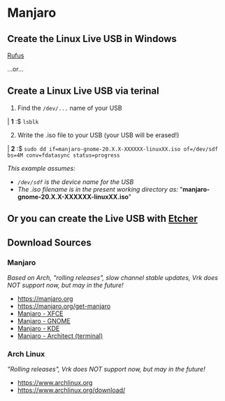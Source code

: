 # Manjaro

## Create the Linux Live USB in Windows

[Rufus](https://rufus.ie/downloads/)

...or...

## Create a Linux Live USB via terinal

1. Find the `/dev/...` name of your USB

| **1** :$ `lsblk`

2. Write the .iso file to your USB (your USB will be erased!)

| **2** :$ `sudo dd if=manjaro-gnome-20.X.X-XXXXXX-linuxXX.iso of=/dev/sdf bs=4M conv=fdatasync status=progress`

*This example assumes:*

  - *`/dev/sdf` is the device name for the USB*
  - *The .iso filename is in the present working directory as:* "**manjaro-gnome-20.X.X-XXXXXX-linuxXX.iso**"

## Or you can create the Live USB with [Etcher](https://www.balena.io/etcher/)

## Download Sources

### Manjaro
*Based on Arch, "rolling releases", slow channel stable updates, Vrk does NOT support now, but may in the future!*
- https://manjaro.org
- https://manjaro.org/get-manjaro
- [Manjaro - XFCE](https://manjaro.org/downloads/official/xfce/)
- [Manjaro - GNOME](https://manjaro.org/downloads/official/gnome/)
- [Manjaro - KDE](https://manjaro.org/downloads/official/kde/)
- [Manjaro - Architect (terminal)](https://manjaro.org/downloads/official/architect/)

### Arch Linux
*"Rolling releases", Vrk does NOT support now, but may in the future!*
- https://www.archlinux.org
- https://www.archlinux.org/download/
